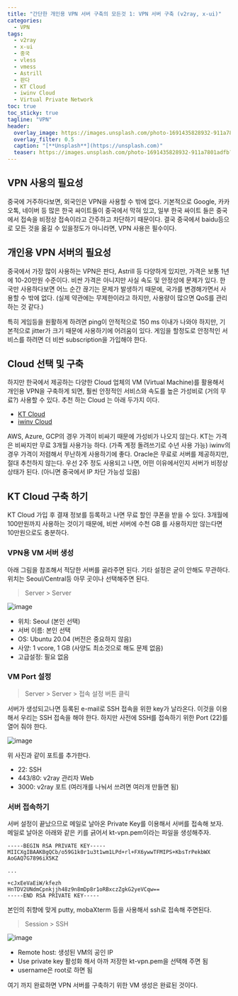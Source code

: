 ```yaml
---
title: "간단한 개인용 VPN 서버 구축의 모든것 1: VPN 서버 구축 (v2ray, x-ui)"
categories:
  - VPN 
tags:
  - v2ray
  - x-ui
  - 중국
  - vless
  - vmess
  - Astrill
  - 판다
  - KT Cloud
  - iwinv Cloud
  - Virtual Private Network
toc: true
toc_sticky: true
tagline: "VPN"
header:
  overlay_image: https://images.unsplash.com/photo-1691435828932-911a7801adfb?ixlib=rb-4.0.3&ixid=M3wxMjA3fDB8MHxwaG90by1wYWdlfHx8fGVufDB8fHx8fA%3D%3D&auto=format&fit=crop&w=3132&q=80
  overlay_filter: 0.5
  caption: "[**Unsplash**](https://unsplash.com)"
  teaser: https://images.unsplash.com/photo-1691435828932-911a7801adfb?ixlib=rb-4.0.3&ixid=M3wxMjA3fDB8MHxwaG90by1wYWdlfHx8fGVufDB8fHx8fA%3D%3D&auto=format&fit=crop&w=3132&q=80
---
```


## VPN 사용의 필요성

중국에 거주하다보면, 외국인은 VPN을 사용할 수 밖에 없다. 
기본적으로 Google, 카카오톡, 네이버 등 많은 한국 싸이트들이 중국에서 막혀 있고, 
일부 한국 싸이트 들은 중국에서 접속을 비정상 접속이라고 간주하고 차단하기 때문이다. 
결국 중국에서 baidu등으로 모든 것을 옮길 수 있을정도가 아니라면, VPN 사용은 필수이다.

## 개인용 VPN 서버의 필요성

중국에서 가장 많이 사용하는 VPN은 판다, Astrill 등 다양하게 있지만, 가격은 보통 1년에 10-20만원 수준이다. 
비싼 가격은 아니지만 사실 속도 및 안정성에 문제가 있다. 
한국만 사용하다보면 어느 순간 끊기는 문제가 발생하기 때문에, 국가를 변경해가면서 사용할 수 밖에 없다. 
(실제 약관에는 무제한이라고 하지만, 사용량이 많으면 QoS를 관리하는 것 같다.)

특히 게임등을 원활하게 하려면 ping이 안적적으로 150 ms 이내가 나와야 하지만, 
기본적으로 jitter가 크기 때문에 사용하기에 어려움이 있다. 
게임을 할정도로 안정적인 서비스를 하려면 더 비싼 subscription을 가입해야 한다. 

## Cloud 선택 및 구축

하지만 한국에서 제공하는 다양한 Cloud 업체의 VM (Virtual Machine)를 활용해서 개인용 VPN을 구축하게 되면, 
훨씬 안정적인 서비스와 속도를 높은 가성비로 (거의 무료?) 사용할 수 있다.
추천 하는 Cloud 는 아래 두가지 이다. 
* [KT Cloud](https://cloud.kt.com/)
* [iwinv Cloud](https://www.iwinv.kr/)

AWS, Azure, GCP의 경우 가격이 비싸기 때문에 가성비가 나오지 않는다. 
KT는 가격은 비싸지만 무료 3개월 사용가능 하다. (가족 계정 돌려쓰기로 수년 사용 가능)
iwinv의 경우 가격이 저렴해서 무난하게 사용하기에 좋다. 
Oracle은 무료로 서버를 제공하지만, 절대 추천하지 않는다. 
우선 2주 정도 사용되고 나면, 어떤 이유에서인지 서버가 비정상상태가 된다. (아니면 중국에서 IP 차단 가능성 있음)

## KT Cloud 구축 하기 

KT Cloud 가입 후 결재 정보를 등록하고 나면 무료 할인 쿠폰을 받을 수 있다. 
3개월에 100만원까지 사용하는 것이기 때문에, 
비싼 서버에 수천 GB 를 사용하지만 않는다면 10만원으로도 충분하다.

### VPN용 VM 서버 생성
아래 그림을 참조해서 적당한 서버를 골라주면 된다. 
기타 설정은 굳이 안해도 무관하다. 
위치는 Seoul/Central등 아무 곳이나 선택해주면 된다. 

> Server > Server

![image](https://user-images.githubusercontent.com/2586880/270099105-810e87cd-ec40-42a8-b52b-1450a04f6f24.png)
* 위치: Seoul (본인 선택)
* 서버 이름: 본인 선택
* OS: Ubuntu 20.04 (버전은 중요하지 않음)
* 사양: 1 vcore, 1 GB (사양도 최소것으로 해도 문제 없음)
* 고급설정: 필요 없음  

### VM Port 설정
> Server > Server > 접속 설정 버튼 클릭

서버가 생성되고나면 등록된 e-mail로 SSH 접속을 위한 key가 날라온다.
이것을 이용해서 우리는 SSH 접속을 해야 한다. 하지만 사전에 SSH를 접속하기 위한 Port (22)를 열어 줘야 한다. 

![image](https://user-images.githubusercontent.com/2586880/270099944-35a61693-3482-49c2-9fab-30e7bf651f32.png)

위 사진과 같이 포트를 추가한다. 
* 22: SSH
* 443/80: v2ray 관리자 Web
* 3000: v2ray 포트 (여러개를 나눠서 쓰려면 여러개 만들면 됨)

### 서버 접속하기 

서버 설정이 끝났으므로 메일로 날아온 Private Key를 이용해서 서버를 접속해 보자. 
메일로 날아온 아래와 같은 키를 긁어서 kt-vpn.pem이라는 파일을 생성해주자. 

```
-----BEGIN RSA PRIVATE KEY-----
MIICXgIBAAKBgQCb/o59G1k0r1u3t1wm1LPd+rl+FX6ywwTFMIPS+KbsTrPekbWX
AoGAQ7G7896iX5KZ

...

+cJxEeVaEiW/kfezh
HnTDV2UNdmCpnkjjh48z9n8mDp8r1oRBxczZgkG2yeVCqw==
-----END RSA PRIVATE KEY-----
```

본인의 취향에 맞게 putty, mobaXterm 등을 사용해서 ssh로 접속해 주면된다. 

> Session > SSH 

![image](https://user-images.githubusercontent.com/2586880/270100322-23a8b715-494a-48c5-a0a1-1625e68a7f67.png)
* Remote host: 생성된 VM의 공인 IP
* Use private key 활성화 해서 아까 저장한 kt-vpn.pem을 선택해 주면 됨
* username은 root로 하면 됨

여기 까지 완료하면 VPN 서버를 구축하기 위한 VM 생성은 완료된 것이다. 